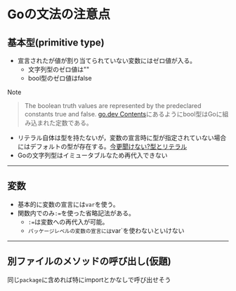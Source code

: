 # Goの文法の注意点

## 基本型(primitive type)

- 宣言されたが値が割り当てられていない変数にはゼロ値が入る。
    - 文字列型のゼロ値は""
    - bool型のゼロ値はfalse
> [!NOTE]
>> The boolean truth values are represented by the predeclared constants true and false.
> [go.dev Contents](https://go.dev/ref/spec#Constants)にあるようにbool型はGoに組み込まれた定数である。

- リテラル自体は型を持たないが，変数の宣言時に型が指定されていない場合にはデフォルトの型が存在する。[今更聞けない?型とリテラル](https://unit-code.com/golang/basic-go/type-go/type-and-literal/)
- Goの文字列型はイミュータブルなため再代入できない

---

## 変数

- 基本的に変数の宣言には`var`を使う。
- 関数内でのみ`:=`を使った省略記法がある。
  - `:=`は変数への再代入が可能。
  - `パッケージレベルの変数の宣言には`var`を使わないといけない

---

## 別ファイルのメソッドの呼び出し(仮題)

同じ`package`に含めれば特にimportとかなしで呼び出せそう

